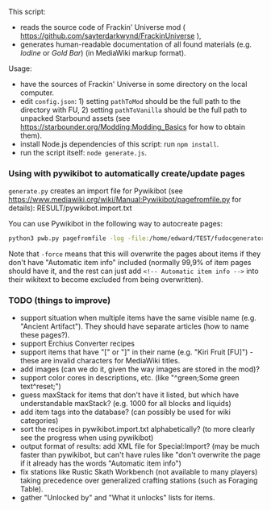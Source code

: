 This script:
- reads the source code of Frackin' Universe mod ( https://github.com/sayterdarkwynd/FrackinUniverse ),
- generates human-readable documentation of all found materials (e.g. *Iodine* or *Gold Bar*) (in MediaWiki markup format).

Usage:
- have the sources of Frackin' Universe in some directory on the local computer.
- edit `config.json`: 1) setting `pathToMod` should be the full path to the directory with FU, 2) setting `pathToVanilla` should be the full path to unpacked Starbound assets (see https://starbounder.org/Modding:Modding_Basics for how to obtain them).
- install Node.js dependencies of this script: run `npm install`.
- run the script itself: `node generate.js`.

### Using with pywikibot to automatically create/update pages

`generate.py` creates an import file for Pywikibot (see https://www.mediawiki.org/wiki/Manual:Pywikibot/pagefromfile.py for details): RESULT/pywikibot.import.txt

You can use Pywikibot in the following way to autocreate pages:
```bash
python3 pwb.py pagefromfile -log -file:/home/edward/TEST/fudocgenerator/RESULT/pywikibot.import.txt -force -notitle -nocontent:'Automatic item info'
```

Note that `-force` means that this will overwrite the pages about items if they don't have "Automatic item info" included (normally 99,9% of item pages should have it, and the rest can just add `<!-- Automatic item info -->` into their wikitext to become excluded from being overwritten).

### TODO (things to improve)

- support situation when multiple items have the same visible name (e.g. "Ancient Artifact"). They should have separate articles (how to name these pages?).
- support Erchius Converter recipes
- support items that have "[" or "]" in their name (e.g. "Kiri Fruit [FU]") - these are invalid characters for MediaWiki titles.
- add images (can we do it, given the way images are stored in the mod)?
- support color cores in descriptions, etc. (like "^green;Some green text^reset;")
- guess maxStack for items that don't have it listed, but which have understandable maxStack? (e.g. 1000 for all blocks and liquids)
- add item tags into the database? (can possibly be used for wiki categories)
- sort the recipes in pywikibot.import.txt alphabetically? (to more clearly see the progress when using pywikibot)
- output format of results: add XML file for Special:Import? (may be much faster than pywikibot, but can't have rules like "don't overwrite the page if it already has the words "Automatic item info")
- fix stations like Rustic Skath Workbench (not available to many players) taking precedence over generalized crafting stations (such as Foraging Table).
- gather "Unlocked by" and "What it unlocks" lists for items.


